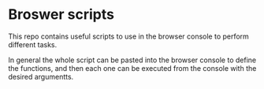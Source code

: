 # Broswer scripts

This repo contains useful scripts to use in the browser console to perform different tasks.

In general the whole script can be pasted into the browser console to define the functions, and then each
one can be executed from the console with the desired argumentts.
